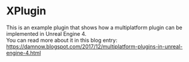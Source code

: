 # XPlugin

This is an example plugin that shows how a multiplatform plugin can be implemented in Unreal Engine 4.  
You can read more about it in this blog entry: https://damnow.blogspot.com/2017/12/multiplatform-plugins-in-unreal-engine-4.html
